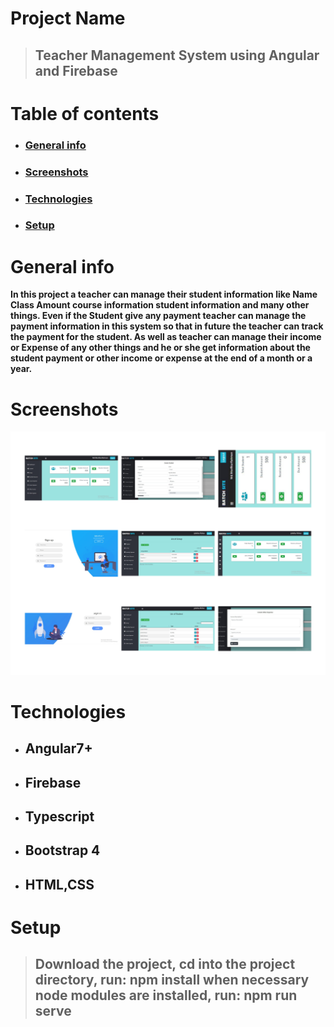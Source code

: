 # Project Name
> ## Teacher Management System using Angular and Firebase
# Table of contents
* ### [General info](#general-info)
* ### [Screenshots](#screenshots)
* ### [Technologies](#technologies)
* ### [Setup](#setup)
# General info
**In this project a teacher can manage their student information like Name Class Amount course information student information and many other things. Even if the Student give any payment teacher can manage the payment information in this system so that in future the teacher can track the payment for the student. As well as teacher can manage their income or Expense of any other things and he or she get information about the student payment or other income or expense at the end of a month or a year.**
# Screenshots
![Example screenshot](./img/screenshot.jpg)
# Technologies
* ## Angular7+
* ## Firebase
* ## Typescript
* ## Bootstrap 4
* ## HTML,CSS
# Setup
> ## Download the project, cd into the project directory, run: npm install when necessary node modules are installed, run: npm run serve
